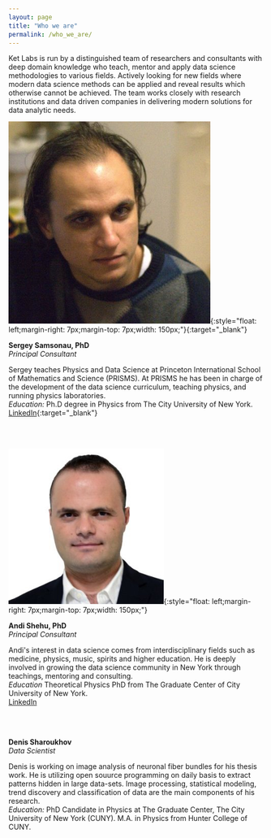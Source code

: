 ```yaml
---
layout: page
title: "Who we are"
permalink: /who_we_are/
---
```


Ket Labs is run by a distinguished team of researchers and consultants with deep domain knowledge who teach, mentor and apply data science methodologies to various fields. Actively looking for new fields where modern data science methods can be applied and reveal results which otherwise cannot be achieved. The team works closely with research institutions and data driven companies in delivering  modern solutions for data analytic needs.        


![](/images/Sergey.jpg){:style="float: left;margin-right: 7px;margin-top: 7px;width: 150px;"}{:target="_blank"}

**Sergey Samsonau, PhD**       
*Principal Consultant*

Sergey teaches Physics and Data Science at Princeton International School
of Mathematics and Science (PRISMS). At PRISMS he has been in charge of the development of the data science curriculum, teaching physics, and running physics laboratories.     
*Education:* Ph.D degree in Physics from The City University of New York.        
[LinkedIn](https://www.linkedin.com/in/ssamsonau){:target="_blank"}

<br />
<br />

     

![](/images/Andi.jpg){:style="float: left;margin-right: 7px;margin-top: 7px;width: 150px;"}

**Andi Shehu, PhD**     
*Principal Consultant*

Andi's interest in data science comes from interdisciplinary fields such as medicine, physics, music, spirits and higher education. He is deeply involved in growing the data science community in New York through teachings, mentoring and consulting.     
*Education* Theoretical Physics PhD from The Graduate Center of City University of New York.   
[LinkedIn](https://www.linkedin.com/in/andi-shehu-phd-63304466)


<br />
<br />


**Denis Sharoukhov**       
*Data Scientist*   

Denis is working on image analysis of neuronal fiber bundles for his thesis work. He is utilizing open souurce programming on daily basis to extract patterns hidden in large data-sets. Image processing, statistical modeling, trend discovery and classification of data are the main components of his research.      
*Education:*  PhD Candidate in Physics at The Graduate Center, The City University of New York (CUNY). M.A. in Physics from Hunter College of CUNY.   
